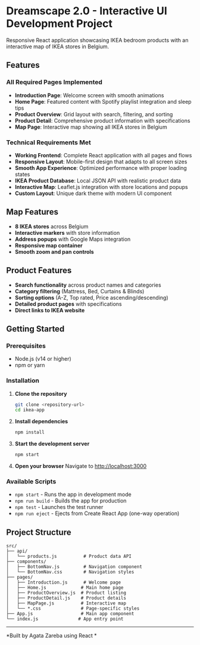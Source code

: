 # Dreamscape 2.0 - Interactive UI Development Project

 Responsive React application showcasing IKEA bedroom products with an interactive map of IKEA stores in Belgium.

##  Features

### All Required Pages Implemented
- **Introduction Page**: Welcome screen with smooth animations
- **Home Page**: Featured content with Spotify playlist integration and sleep tips
- **Product Overview**: Grid layout with search, filtering, and sorting
- **Product Detail**: Comprehensive product information with specifications
- **Map Page**: Interactive map showing all IKEA stores in Belgium

### Technical Requirements Met
- **Working Frontend**: Complete React application with all pages and flows
- **Responsive Layout**: Mobile-first design that adapts to all screen sizes
- **Smooth App Experience**: Optimized performance with proper loading states
- **IKEA Product Database**: Local JSON API with realistic product data
- **Interactive Map**: Leaflet.js integration with store locations and popups
- **Custom Layout**: Unique dark theme with modern UI component

## Map Features

- **8 IKEA stores** across Belgium
- **Interactive markers** with store information
- **Address popups** with Google Maps integration
- **Responsive map container**
- **Smooth zoom and pan controls**

## Product Features

- **Search functionality** across product names and categories
- **Category filtering** (Mattress, Bed, Curtains & Blinds)
- **Sorting options** (A-Z, Top rated, Price ascending/descending)
- **Detailed product pages** with specifications
- **Direct links to IKEA website**


## Getting Started

### Prerequisites
- Node.js (v14 or higher)
- npm or yarn

### Installation

1. **Clone the repository**
   ```bash
   git clone <repository-url>
   cd ikea-app
   ```

2. **Install dependencies**
   ```bash
   npm install
   ```

3. **Start the development server**
   ```bash
   npm start
   ```

4. **Open your browser**
   Navigate to [http://localhost:3000](http://localhost:3000)

### Available Scripts

- `npm start` - Runs the app in development mode
- `npm run build` - Builds the app for production
- `npm test` - Launches the test runner
- `npm run eject` - Ejects from Create React App (one-way operation)

##  Project Structure

```
src/
├── api/
│   └── products.js          # Product data API
├── components/
│   ├── BottomNav.js         # Navigation component
│   └── BottomNav.css        # Navigation styles
├── pages/
│   ├── Introduction.js      # Welcome page
│   ├── Home.js             # Main home page
│   ├── ProductOverview.js  # Product listing
│   ├── ProductDetail.js    # Product details
│   ├── MapPage.js          # Interactive map
│   └── *.css               # Page-specific styles
├── App.js                  # Main app component
└── index.js               # App entry point
```

---

*Built by Agata Zareba using React *
